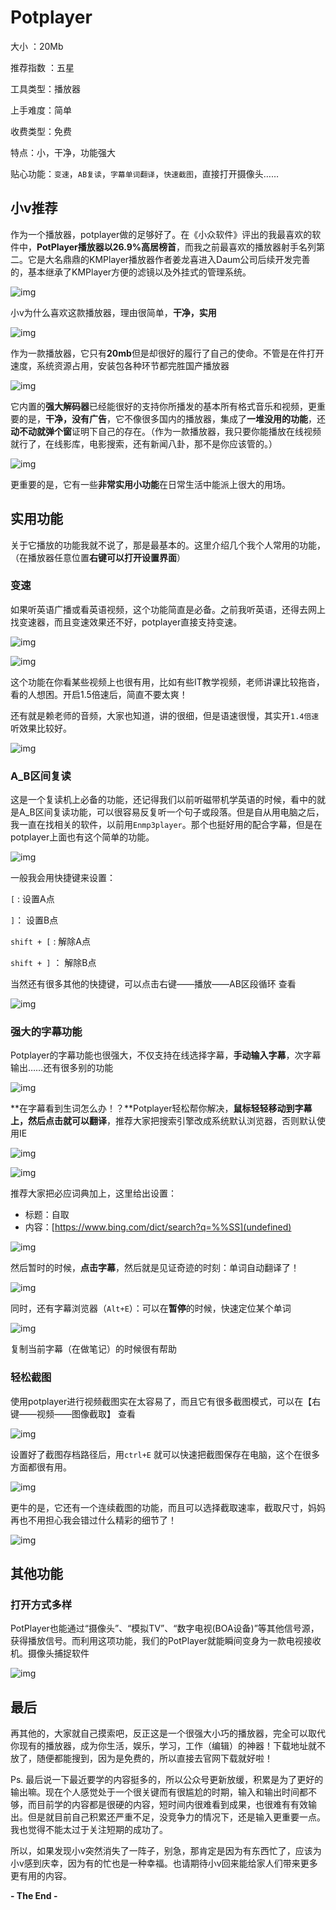 

# Potplayer

大小 ：20Mb

推荐指数 ：五星

工具类型：播放器

上手难度：简单

收费类型：免费

特点：小，干净，功能强大

贴心功能：`变速`，`AB复读`，`字幕单词翻译`，`快速截图`，直接打开摄像头……

## 小v推荐

作为一个播放器，potplayer做的足够好了。在《小众软件》评出的我最喜欢的软件中，**PotPlayer播放器以26.9%高居榜首**，而我之前最喜欢的播放器射手名列第二。它是大名鼎鼎的KMPlayer播放器作者姜龙喜进入Daum公司后续开发完善的，基本继承了KMPlayer方便的滤镜以及外挂式的管理系统。

![img](https://mmbiz.qlogo.cn/mmbiz_png/N26IJrO1McfGUkBYGicppvsu0iatmVtDUlKg6TzpzV8ZNE7PAIx5LbDqofEP1zONxHqnGfA6UiafaibprKhEWSL8Dw/0?wx_fmt=png)

小v为什么喜欢这款播放器，理由很简单，**干净，实用** 

![img](https://mmbiz.qlogo.cn/mmbiz_png/N26IJrO1McfGUkBYGicppvsu0iatmVtDUlIRgfSIy7Qk8LEbqGdzfYe5pib2uzF9cJn7vicfo89W9xYMLTM6rvKUzg/0?wx_fmt=png)

作为一款播放器，它只有**20mb**但是却很好的履行了自己的使命。不管是在件打开速度，系统资源占用，安装包各种环节都完胜国产播放器

![img](https://mmbiz.qlogo.cn/mmbiz_png/N26IJrO1McfGUkBYGicppvsu0iatmVtDUlH2u2j3MqYwWqUwHPWt4h7pxO4oqoPBAycuDaPsG5mB6tzBO3fKwzlw/0?wx_fmt=png)

它内置的**强大解码器**已经能很好的支持你所播发的基本所有格式音乐和视频，更重要的是，**干净，没有广告**，它不像很多国内的播放器，集成了**一堆没用的功能**，还**动不动就弹个窗**证明下自己的存在。（作为一款播放器，我只要你能播放在线视频就行了，在线影库，电影搜索，还有新闻八卦，那不是你应该管的。）

![img](https://mmbiz.qlogo.cn/mmbiz_png/N26IJrO1McfGUkBYGicppvsu0iatmVtDUlaIbVWvkoOmZvqGfUtT21Yjj2CEuScwhaw4STxXsEwLA4t8RrqEFPsw/0?wx_fmt=png)

更重要的是，它有一些**非常实用小功能**在日常生活中能派上很大的用场。

## 实用功能

关于它播放的功能我就不说了，那是最基本的。这里介绍几个我个人常用的功能，（在播放器任意位置**右键可以打开设置界面**）

### 变速

如果听英语广播或看英语视频，这个功能简直是必备。之前我听英语，还得去网上找变速器，而且变速效果还不好，potplayer直接支持变速。

![img](https://mmbiz.qlogo.cn/mmbiz_png/N26IJrO1McfGUkBYGicppvsu0iatmVtDUlqVvr09snNcNh9r0Pv6YcP1tJcL38ia5icDQS1UQthYQibZslP82OpWO6g/0?wx_fmt=png)

![img](https://mmbiz.qlogo.cn/mmbiz_png/N26IJrO1McfGUkBYGicppvsu0iatmVtDUlszrgZVzia7ibyaJiaDQaAuozjG78CRrQND1HoNW8CQ720crvjiazYcibB7Q/0?wx_fmt=png)

这个功能在你看某些视频上也很有用，比如有些IT教学视频，老师讲课比较拖沓，看的人想困。开启1.5倍速后，简直不要太爽！

还有就是赖老师的音频，大家也知道，讲的很细，但是语速很慢，其实开`1.4倍速`听效果比较好。

![img](https://mmbiz.qlogo.cn/mmbiz_png/N26IJrO1McfGUkBYGicppvsu0iatmVtDUlhic4Nc6xcDy9YBVex42JpIT5HCDKDViaVz274xuP3rR4TjvUIBPkcp9A/0?wx_fmt=png)

### A_B区间复读

这是一个复读机上必备的功能，还记得我们以前听磁带机学英语的时候，看中的就是A_B区间复读功能，可以很容易反复听一个句子或段落。但是自从用电脑之后，我一直在找相关的软件，以前用`Enmp3player`。那个也挺好用的配合字幕，但是在potplayer上面也有这个简单的功能。

![img](https://mmbiz.qlogo.cn/mmbiz_png/N26IJrO1McfGUkBYGicppvsu0iatmVtDUlickY8VWOfUTvsD5QsUWythibT3dunibDsp5xx2rCCAdzib4E9NNHgJgxDw/0?wx_fmt=png)

一般我会用快捷键来设置：

`[` : 设置A点

`]`： 设置B点

`shift + [` : 解除A点

`shift + ]` ： 解除B点

当然还有很多其他的快捷键，可以点击右键——播放——AB区段循环 查看

![img](https://mmbiz.qlogo.cn/mmbiz_png/N26IJrO1McfGUkBYGicppvsu0iatmVtDUlLXW0rc3D9jmk8AXjOnppw9AePWhP0nQCDjcKwjrib6a84oTqr27O2xQ/0?wx_fmt=png)

### 强大的字幕功能

Potplayer的字幕功能也很强大，不仅支持在线选择字幕，**手动输入字幕**，次字幕输出……还有很多别的功能

![img](https://mmbiz.qlogo.cn/mmbiz_png/N26IJrO1McfGUkBYGicppvsu0iatmVtDUlwacL1Rr7Aqu5JXYHjL1l1H9pVxsH8lSiaibuiaOdrNCfuVGicR1ZdmiaZGQ/0?wx_fmt=png)

**在字幕看到生词怎么办！？**Potplayer轻松帮你解决，**鼠标轻轻移动到字幕上，然后点击就可以翻译**，推荐大家把搜索引擎改成系统默认浏览器，否则默认使用IE

![img](https://mmbiz.qlogo.cn/mmbiz_png/N26IJrO1McfGUkBYGicppvsu0iatmVtDUl2x88qhenlcczmyGo6Av47TiaPRIujQb6JTIkqUKUZhIZeJuD0sxykLg/0?wx_fmt=png)

![img](https://mmbiz.qlogo.cn/mmbiz_png/N26IJrO1McfGUkBYGicppvsu0iatmVtDUl9IX5tYZYd6Kw8d5ezUZzF3oQppzKkzOsULVDcfw8Zn6UwCdEViavJyw/0?wx_fmt=png)

推荐大家把必应词典加上，这里给出设置：

- 标题：自取
- 内容：[https://www.bing.com/dict/search?q=%%SS](undefined)

![img](https://mmbiz.qlogo.cn/mmbiz_png/N26IJrO1McfGUkBYGicppvsu0iatmVtDUlGTyIDErcV19rRnsUQcTWqUjhnGoo11e9H9Wt2vV42cc4vLFAU0fBRg/0?wx_fmt=png)

然后暂时的时候，**点击字幕**，然后就是见证奇迹的时刻：单词自动翻译了！

![img](https://mmbiz.qlogo.cn/mmbiz_png/N26IJrO1McfGUkBYGicppvsu0iatmVtDUllmp7h5eMRs4zydpg1OK6F0bXNPKBctHN0dJbRE554KI9ohj4ExicpZA/0?wx_fmt=png)

同时，还有字幕浏览器（`Alt+E`）：可以在**暂停**的时候，快速定位某个单词

![img](https://mmbiz.qlogo.cn/mmbiz_png/N26IJrO1McfGUkBYGicppvsu0iatmVtDUlB8jKVWoDiamKRA1nQ0BTqbibLMxuvNtJPDLtllq7WTcssazqR8qHouhg/0?wx_fmt=png)

复制当前字幕（在做笔记）的时候很有帮助

### 轻松截图

使用potplayer进行视频截图实在太容易了，而且它有很多截图模式，可以在【右键——视频——图像截取】 查看

![img](https://mmbiz.qlogo.cn/mmbiz_png/N26IJrO1McfGUkBYGicppvsu0iatmVtDUlicib06QZdvMuESquicicy8kBykS8lLYrNEpZJicWIbN1P17GDfOycgnp3mg/0?wx_fmt=png)

设置好了截图存档路径后，用`ctrl+E` 就可以快速把截图保存在电脑，这个在很多方面都很有用。

![img](https://mmbiz.qlogo.cn/mmbiz_png/N26IJrO1McfGUkBYGicppvsu0iatmVtDUl3fMd66RBbKNzpteEUFys10MxSrCISohCicnuIkhQtIViaVYY9bxVFJcQ/0?wx_fmt=png)

更牛的是，它还有一个连续截图的功能，而且可以选择截取速率，截取尺寸，妈妈再也不用担心我会错过什么精彩的细节了！

![img](https://mmbiz.qlogo.cn/mmbiz_png/N26IJrO1McfGUkBYGicppvsu0iatmVtDUlHBVPZx9LKOe36QacOhSaLiaMx3jtNfaCG6DAHrR2YnW5AEH9dn3LySw/0?wx_fmt=png)

## 其他功能

### 打开方式多样

PotPlayer也能通过“摄像头”、“模拟TV”、“数字电视(BOA设备)”等其他信号源，获得播放信号。而利用这项功能，我们的PotPlayer就能瞬间变身为一款电视接收机。摄像头捕捉软件

![img](https://mmbiz.qlogo.cn/mmbiz_png/N26IJrO1McfGUkBYGicppvsu0iatmVtDUlEN8rUaAJWFgxQCTzhIPYqziazv7UCuStRxkBicftY5a0HAibdYpzibvDxQ/0?wx_fmt=png)

## 最后

再其他的，大家就自己摸索吧，反正这是一个很强大小巧的播放器，完全可以取代你现有的播放器，成为你生活，娱乐，学习，工作（编辑）的神器！下载地址就不放了，随便都能搜到，因为是免费的，所以直接去官网下载就好啦！

Ps. 最后说一下最近要学的内容挺多的，所以公众号更新放缓，积累是为了更好的输出嘛。现在个人感觉处于一个很关键而有很尴尬的时期，输入和输出时间都不够，而目前学的内容都是很硬的内容，短时间内很难看到成果，也很难有有效输出。但是就目前自己积累还严重不足，没竞争力的情况下，还是输入更重要一点。我也觉得不能太过于关注短期的成功了。

所以，如果发现小v突然消失了一阵子，别急，那肯定是因为有东西忙了，应该为小v感到庆幸，因为有的忙也是一种幸福。也请期待小v回来能给家人们带来更多更有用的内容。

**- The End -**

